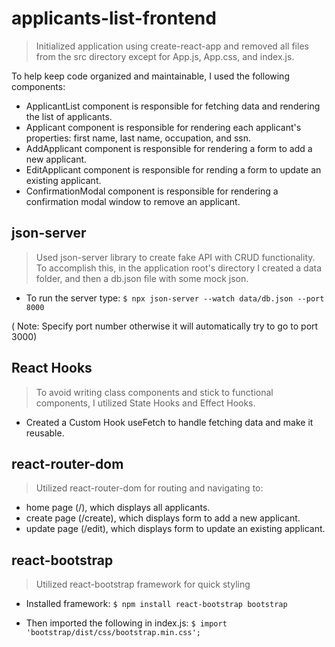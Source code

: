 # applicants-list-frontend
> Initialized application using create-react-app and removed all files from the src directory except for App.js, App.css, and index.js.

To help keep code organized and maintainable, I used the following components:

- ApplicantList component is responsible for fetching data and rendering the list of applicants.
- Applicant component is responsible for rendering each applicant's properties: first name, last name, occupation, and ssn.
- AddApplicant component is responsible for rendering a form to add a new applicant.
- EditApplicant component is responsible for rending a form to update an existing applicant.
- ConfirmationModal component is responsible for rendering a confirmation modal window to remove an applicant.

## json-server
> Used json-server library to create fake API with CRUD functionality. To accomplish this, in the application root's directory I created a data folder, and then a db.json file with some mock json.

- To run the server type: `$ npx json-server --watch data/db.json --port 8000`

( Note: Specify port number otherwise it will automatically try to go to port 3000)

## React Hooks
> To avoid writing class components and stick to functional components, I utilized State Hooks and Effect Hooks.

- Created a Custom Hook useFetch to handle fetching data and make it reusable.

## react-router-dom
> Utilized react-router-dom for routing and navigating to:

- home page (/), which displays all applicants.
- create page (/create), which displays form to add a new applicant.
- update page (/edit), which displays form to update an existing applicant.

## react-bootstrap
> Utilized react-bootstrap framework for quick styling

- Installed framework: `$ npm install react-bootstrap bootstrap`

- Then imported the following in index.js: `$ import 'bootstrap/dist/css/bootstrap.min.css';`


